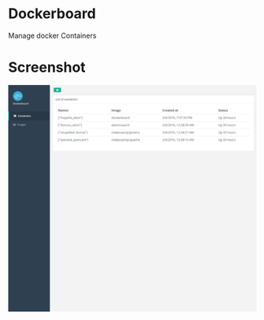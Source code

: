 # Dockerboard

Manage docker Containers

# Screenshot

![Alt text](screenshot.png "Screenshot of the client app")
